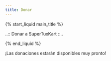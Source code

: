 ```yaml
---
title: Donar
---
```

{% start_liquid main_title %}

..:: Donar a SuperTuxKart ::..

{% end_liquid %}

¡Las donaciones estarán disponibles muy pronto!
